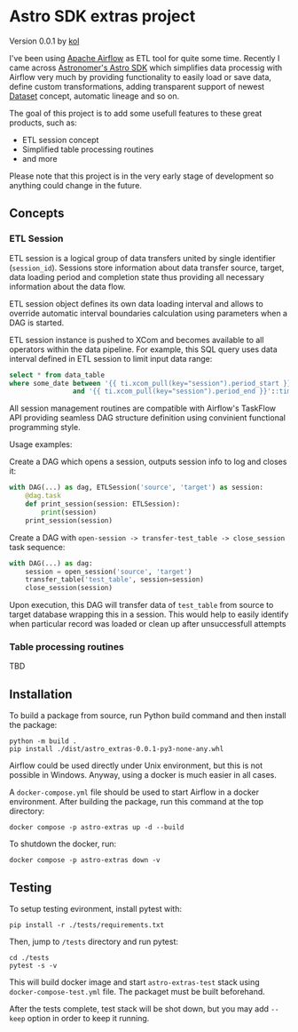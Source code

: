 # Astro SDK extras project

Version 0.0.1 by [kol](skolchin@gmail.com)

I've been using [Apache Airflow](https://airflow.apache.org/docs/apache-airflow/stable/)
as ETL tool for quite some time. Recently I came across
[Astronomer's Astro SDK](https://docs.astronomer.io/astro)
which simplifies data processig with Airflow very much by providing
functionality to easily load or save data,
define custom transformations, adding transparent support of newest
[Dataset](https://airflow.apache.org/docs/apache-airflow/stable/authoring-and-scheduling/datasets.html)
concept, automatic lineage and so on.

The goal of this project is to add some usefull features to these great products, such as:

* ETL session concept
* Simplified table processing routines
* and more

Please note that this project is in the very early stage of development
so anything could change in the future.

## Concepts

### ETL Session

ETL session is a logical group of data transfers united by single identifier (`session_id`).
Sessions store information about data transfer source, target, data loading period
and completion state thus providing all necessary information about the data flow.

ETL session object defines its own data loading interval and allows
to override automatic interval boundaries calculation using parameters when a DAG is started.

ETL session instance is pushed to XCom and becomes available to all operators within
the data pipeline. For example, this SQL query uses data interval defined in ETL session
to limit input data range:

``` sql
select * from data_table
where some_date between '{{ ti.xcom_pull(key="session").period_start }}'::timestamp
                and '{{ ti.xcom_pull(key="session").period_end }}'::timestamp
```

All session management routines are compatible with Airflow's TaskFlow API
providing seamless DAG structure definition using convinient functional programming style.

Usage examples:

Create a DAG which opens a session, outputs session info to log and closes it:

``` python
with DAG(...) as dag, ETLSession('source', 'target') as session:
    @dag.task
    def print_session(session: ETLSession):
        print(session)
    print_session(session)
```

Create a DAG with `open-session -> transfer-test_table -> close_session`
task sequence:

``` python
with DAG(...) as dag:
    session = open_session('source', 'target')
    transfer_table('test_table', session=session)
    close_session(session)
```

Upon execution, this DAG will transfer data of `test_table` from source to target
database wrapping this in a session. This would help to easily identify when particular record
was loaded or clean up after unsuccessfull attempts

### Table processing routines

TBD

## Installation

To build a package from source, run Python build command and then install the package:

``` console
python -m build .
pip install ./dist/astro_extras-0.0.1-py3-none-any.whl
```

Airflow could be used directly under Unix environment, but this is not possible in Windows.
Anyway, using a docker is much easier in all cases.

A `docker-compose.yml` file should be used to start Airflow in a docker
environment. After building the package, run this command at the top directory:

``` console
docker compose -p astro-extras up -d --build
```

To shutdown the docker, run:

``` console
docker compose -p astro-extras down -v
```

## Testing

To setup testing evironment, install pytest with:

``` console
pip install -r ./tests/requirements.txt 
```

Then, jump to `/tests` directory and run pytest:

``` console
cd ./tests
pytest -s -v
```

This will build docker image and start `astro-extras-test` stack using `docker-compose-test.yml` file.
The packaget must be built beforehand.

After the tests complete, test stack will be shot down, but you may add `--keep` option
in order to keep it running.
